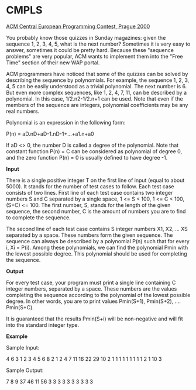 CMPLS
====================
[ACM Central European Programming Contest, Prague 2000](http://contest.felk.cvut.cz/00cerc/solved/)

You probably know those quizzes in Sunday magazines: given the sequence 1, 2, 3, 4, 5, what is the next number? Sometimes it is very easy to answer, sometimes it could be pretty hard. Because these "sequence problems" are very popular, ACM wants to implement them into the "Free Time" section of their new WAP portal.

ACM programmers have noticed that some of the quizzes can be solved by describing the sequence by polynomials. For example, the sequence 1, 2, 3, 4, 5 can be easily understood as a trivial polynomial. The next number is 6. But even more complex sequences, like 1, 2, 4, 7, 11, can be described by a polynomial. In this case, 1/2.n2-1/2.n+1 can be used. Note that even if the members of the sequence are integers, polynomial coefficients may be any real numbers.

Polynomial is an expression in the following form:

P(n) = aD.nD+aD-1.nD-1+...+a1.n+a0

If aD <> 0, the number D is called a degree of the polynomial. Note that constant function P(n) = C can be considered as polynomial of degree 0, and the zero function P(n) = 0 is usually defined to have degree -1.

**Input**

There is a single positive integer T on the first line of input (equal to about 5000). It stands for the number of test cases to follow. Each test case consists of two lines. First line of each test case contains two integer numbers S and C separated by a single space, 1 <= S < 100, 1 <= C < 100, (S+C) <= 100. The first number, S, stands for the length of the given sequence, the second number, C is the amount of numbers you are to find to complete the sequence.

The second line of each test case contains S integer numbers X1, X2, ... XS separated by a space. These numbers form the given sequence. The sequence can always be described by a polynomial P(n) such that for every i, Xi = P(i). Among these polynomials, we can find the polynomial Pmin with the lowest possible degree. This polynomial should be used for completing the sequence.

**Output**

For every test case, your program must print a single line containing C integer numbers, separated by a space. These numbers are the values completing the sequence according to the polynomial of the lowest possible degree. In other words, you are to print values Pmin(S+1), Pmin(S+2), .... Pmin(S+C).

It is guaranteed that the results Pmin(S+i) will be non-negative and will fit into the standard integer type.

**Example**

Sample Input:

4
6 3
1 2 3 4 5 6
8 2
1 2 4 7 11 16 22 29
10 2
1 1 1 1 1 1 1 1 1 2
1 10
3

Sample Output:

7 8 9
37 46
11 56
3 3 3 3 3 3 3 3 3 3
